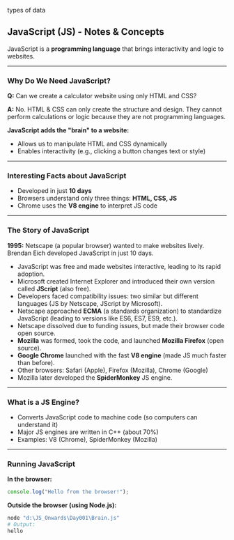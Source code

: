 types of data 
## JavaScript (JS) - Notes & Concepts

JavaScript is a **programming language** that brings interactivity and logic to websites.

---

### Why Do We Need JavaScript?

**Q:** Can we create a calculator website using only HTML and CSS?

**A:** No. HTML & CSS can only create the structure and design. They cannot perform calculations or logic because they are not programming languages.

**JavaScript adds the "brain" to a website:**
- Allows us to manipulate HTML and CSS dynamically
- Enables interactivity (e.g., clicking a button changes text or style)

---

### Interesting Facts about JavaScript
- Developed in just **10 days**
- Browsers understand only three things: **HTML, CSS, JS**
- Chrome uses the **V8 engine** to interpret JS code

---

### The Story of JavaScript

**1995:** Netscape (a popular browser) wanted to make websites lively. Brendan Eich developed JavaScript in just 10 days.

- JavaScript was free and made websites interactive, leading to its rapid adoption.
- Microsoft created Internet Explorer and introduced their own version called **JScript** (also free).
- Developers faced compatibility issues: two similar but different languages (JS by Netscape, JScript by Microsoft).
- Netscape approached **ECMA** (a standards organization) to standardize JavaScript (leading to versions like ES6, ES7, ES9, etc.).
- Netscape dissolved due to funding issues, but made their browser code open source.
- **Mozilla** was formed, took the code, and launched **Mozilla Firefox** (open source).
- **Google Chrome** launched with the fast **V8 engine** (made JS much faster than before).
- Other browsers: Safari (Apple), Firefox (Mozilla), Chrome (Google)
- Mozilla later developed the **SpiderMonkey** JS engine.

---

### What is a JS Engine?
- Converts JavaScript code to machine code (so computers can understand it)
- Major JS engines are written in C++ (about 70%)
- Examples: V8 (Chrome), SpiderMonkey (Mozilla)

---

### Running JavaScript

**In the browser:**
```javascript
console.log("Hello from the browser!");
```

**Outside the browser (using Node.js):**
```bash
node "d:\JS_Onwards\Day001\Brain.js"
# Output:
hello
```
